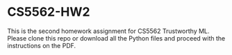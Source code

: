 # CS5562-HW2

This is the second homework assignment for CS5562 Trustworthy ML. Please clone this repo or download all the Python files and proceed with the instructions on the PDF.
